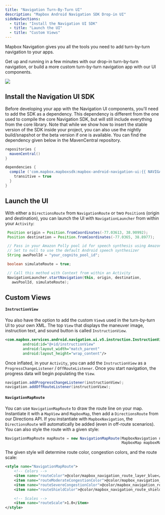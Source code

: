 ```yaml
---
title: "Navigation Turn-By-Turn UI"
description: "Mapbox Android Navigation SDK Drop-in UI"
sideNavSections:
  - title: "Install the Navigation UI SDK"
  - title: "Launch the UI"
  - title: "Custom Views"
---
```


Mapbox Navigation gives you all the tools you need to add turn-by-turn navigation to your apps.

Get up and running in a few minutes with our drop-in turn-by-turn navigation, or build a more custom turn-by-turn navigation app with our UI components.

![](src/img/src/turn-by-turn.gif)

## Install the Navigation UI SDK

Before developing your app with the Navigation UI components, you'll need to add the SDK as a dependency.  This dependency is different from the one used to compile the core Navigation SDK,
but will still include everything from the core library. Note that while we show how to insert the stable version of the SDK inside your project, you can also use the nightly
build/snapshot or the beta version if one is available. You can find the dependency given below in the MavenCentral repository.

```groovy
repositories {
  mavenCentral()
}

dependencies {
  compile ('com.mapbox.mapboxsdk:mapbox-android-navigation-ui:{{ NAVIGATION_VERSION }}') {
    transitive = true
  }
}
```

## Launch the UI

With either a `DirectionsRoute` from `NavigationRoute` or two `Position`s (origin and destination), you can launch the UI with `NavigationLauncher` from within your `Activity`:

```java
 Position origin = Position.fromCoordinates(-77.03613, 38.90992);
 Position destination = Position.fromCoordinates(-77.0365, 38.8977);

 // Pass in your Amazon Polly pool id for speech synthesis using Amazon Polly
 // Set to null to use the default Android speech synthesizer
 String awsPoolId = "your_cognito_pool_id";

 boolean simulateRoute = true;

 // Call this method with Context from within an Activity
 NavigationLauncher.startNavigation(this, origin, destination,
   awsPoolId, simulateRoute);
```

## Custom Views

#### `InstructionView`

You also have the option to add the custom `View`s used in the turn-by-turn UI to your own XML.
The top `View` that displays the maneuver image, instruction text, and sound button is called `InstructionView`.

```xml
<com.mapbox.services.android.navigation.ui.v5.instruction.InstructionView
        android:id="@+id/instructionView"
        android:layout_width="match_parent"
        android:layout_height="wrap_content"/>
```

Once inflated, in your `Activity`, you can add the `InstructionView` as a `ProgressChangeListener` / `OffRouteListener`.  Once you start navigation, the progress data will begin populating the `View`.

```java
navigation.addProgressChangeListener(instructionView);
navigation.addOffRouteListener(instructionView);
```

#### `NavigationMapRoute`

You can use `NavigationMapRoute` to draw the route line on your map.  Instantiate it with a
`MapView` and `MapboxMap`, then add a `DirectionsRoute` from our Directions API.  If you instantiate with `MapboxNavigation`, the `DirectionsRoute` will automatically be added (even in off-route scenarios).  You can also style the route with a given style:

```java
NavigationMapRoute mapRoute = new NavigationMapRoute(MapboxNavigation navigation, MapView mapView,
                                                     MapboxMap mapboxMap, int styleRes);

```

The given style will determine route color, congestion colors, and the route scale:

```xml
<style name="NavigationMapRoute">
    <!-- Colors -->
    <item name="routeColor">@color/mapbox_navigation_route_layer_blue</item>
    <item name="routeModerateCongestionColor">@color/mapbox_navigation_route_layer_congestion_yellow</item>
    <item name="routeSevereCongestionColor">@color/mapbox_navigation_route_layer_congestion_red</item>
    <item name="routeShieldColor">@color/mapbox_navigation_route_shield_layer_color</item>

    <!-- Scales -->
    <item name="routeScale">1.0</item>
</style>
```
